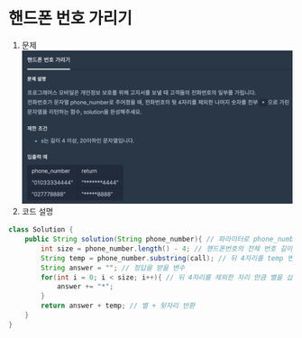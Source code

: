# 핸드폰 번호 가리기

1. 문제
![Question](../../../img/kyungjun/핸드폰-번호-가리기.png)
2. 코드 설명
```java
class Solution {
    public String solution(String phone_number){ // 파라미터로 phone_number 받기
        int size = phone_number.length() - 4; // 핸드폰번호의 전체 번호 길이 - 4 =  뒤 4자리
        String temp = phone_number.substring(call); // 뒤 4자리를 temp 변수 에 넣음
        String answer = ""; // 정답을 받을 변수
        for(int i = 0; i < size; i++){ // 뒤 4자리를 제외한 자리 만큼 별을 삽입
            answer += "*";
        }
        return answer + temp; // 별 + 뒷자리 반환
    }
}
```